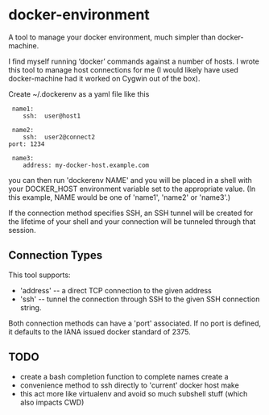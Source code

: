 # docker-environment 

A tool to manage your docker environment, much simpler than
docker-machine.

I find myself running ‘docker’ commands against a number of hosts.  I
wrote this tool to manage host connections for me (I would likely have
used docker-machine had it worked on Cygwin out of the box).

Create ~/.dockerenv as a yaml file like this

     name1:
        ssh:  user@host1
     
     name2:
        ssh:  user2@connect2
	port: 1234

     name3:
        address: my-docker-host.example.com

you can then run 'dockerenv NAME' and you will be placed in a shell
with your DOCKER_HOST environment variable set to the appropriate
value.  (In this example, NAME would be one of 'name1', 'name2' or
'name3'.)

If the connection method specifies SSH, an SSH tunnel will be created
for the lifetime of your shell and your connection will be tunneled
through that session.

## Connection Types

This tool supports:

* 'address' -- a direct TCP connection to the given address
* 'ssh' -- tunnel the connection through SSH to the given SSH connection string.

Both connection methods can have a 'port' associated.  If no port is
defined, it defaults to the IANA issued docker standard of 2375.


TODO
----

* create a bash completion function to complete names create a
* convenience method to ssh directly to 'current' docker host make
* this act more like virtualenv and avoid so much subshell stuff
  (which also impacts CWD)